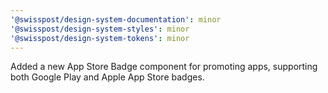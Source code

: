 ```yaml
---
'@swisspost/design-system-documentation': minor
'@swisspost/design-system-styles': minor
'@swisspost/design-system-tokens': minor
---
```


Added a new App Store Badge component for promoting apps, supporting both Google Play and Apple App Store badges.
